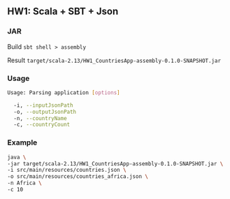 ## HW1: Scala + SBT + Json

### JAR
Build `sbt shell > assembly`

Result `target/scala-2.13/HW1_CountriesApp-assembly-0.1.0-SNAPSHOT.jar`

### Usage
```bash
Usage: Parsing application [options]

  -i, --inputJsonPath 
  -o, --outputJsonPath 
  -n, --countryName 
  -c, --countryCount 
```

### Example
```bash
java \
-jar target/scala-2.13/HW1_CountriesApp-assembly-0.1.0-SNAPSHOT.jar \
-i src/main/resources/countries.json \
-o src/main/resources/countries_africa.json \
-n Africa \
-c 10
```
